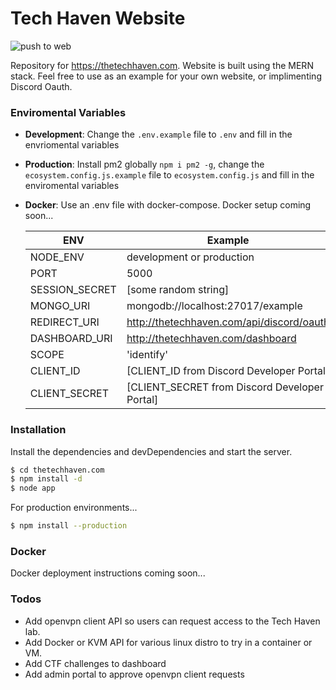# Tech Haven Website

![push to web](https://github.com/Tech-Haven/thetechhaven.com/workflows/push%20to%20web/badge.svg)

Repository for https://thetechhaven.com. Website is built using the MERN stack. Feel free to use as an example for your own website, or implimenting Discord Oauth.

### Enviromental Variables

- **Development**: Change the `.env.example` file to `.env` and fill in the envriomental variables
- **Production**: Install pm2 globally `npm i pm2 -g`, change the `ecosystem.config.js.example` file to `ecosystem.config.js` and fill in the enviromental variables
- **Docker**: Use an .env file with docker-compose. Docker setup coming soon...

  | ENV            | Example                                       |
  | -------------- | --------------------------------------------- |
  | NODE_ENV       | development or production                     |
  | PORT           | 5000                                          |
  | SESSION_SECRET | [some random string]                          |
  | MONGO_URI      | mongodb://localhost:27017/example             |
  | REDIRECT_URI   | http://thetechhaven.com/api/discord/oauth     |
  | DASHBOARD_URI  | http://thetechhaven.com/dashboard             |
  | SCOPE          | 'identify'                                    |
  | CLIENT_ID      | [CLIENT_ID from Discord Developer Portal]     |
  | CLIENT_SECRET  | [CLIENT_SECRET from Discord Developer Portal] |

### Installation

Install the dependencies and devDependencies and start the server.

```sh
$ cd thetechhaven.com
$ npm install -d
$ node app
```

For production environments...

```sh
$ npm install --production
```

### Docker

Docker deployment instructions coming soon...

### Todos

- Add openvpn client API so users can request access to the Tech Haven lab.
- Add Docker or KVM API for various linux distro to try in a container or VM.
- Add CTF challenges to dashboard
- Add admin portal to approve openvpn client requests
